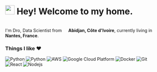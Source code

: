 <h1><img src="https://emojis.slackmojis.com/emojis/images/1531849430/4246/blob-sunglasses.gif?1531849430" width="30"/> Hey! Welcome to my home.</h1>


<p></br> I'm Dro, Data Scientist from <img src="https://cdn-icons-png.flaticon.com/512/197/197391.png" width="13"/> <b>Abidjan, Côte d'Ivoire</b>, currently living in <img src="https://cdn-icons-png.flaticon.com/512/197/197560.png" width="13"/> <b>Nantes, France</b>. </p>
<h3>Things I like ♥</h3>
<p>
  <img alt="Python" src="https://img.shields.io/badge/-Python-3d74a3?style=flat-square&logo=python&logoColor=white" />
  <img alt="Python" src="https://img.shields.io/badge/-Artificial_Intelligence-999?style=flat-square&logo=openai&logoColor=white" />
  <img alt="AWS" src="https://img.shields.io/badge/-Amazon_Web_Services-ff9c08?style=flat-square&logo=amazonwebservices&logoColor=white" />
  <img alt="Google Cloud Platform" src="https://img.shields.io/badge/-Google_Cloud_Platform-1a73e8?style=flat-square&logo=google-cloud&logoColor=white" />
  <img alt="Docker" src="https://img.shields.io/badge/-Docker-1072d8?style=flat-square&logo=docker&logoColor=white" />
  <img alt="Git" src="https://img.shields.io/badge/-Git-F05032?style=flat-square&logo=git&logoColor=white" />
  <img alt="React" src="https://img.shields.io/badge/-React-1082a7?style=flat-square&logo=react&logoColor=white" />
  <img alt="Nodejs" src="https://img.shields.io/badge/-Nodejs-43853d?style=flat-square&logo=Node.js&logoColor=white" />
</p>
